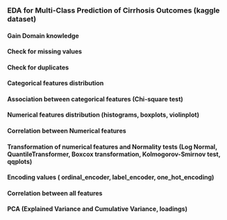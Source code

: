 ### EDA for Multi-Class Prediction of Cirrhosis Outcomes (kaggle dataset)
#### Gain Domain knowledge  
#### Check for missing values  
#### Check for duplicates  
#### Categorical features distribution  
#### Association between categorical features (Chi-square test)  
#### Numerical features distribution (histograms, boxplots, violinplot)  
#### Correlation between Numerical features  
#### Transformation of numerical features and Normality tests (Log Normal, QuantileTransformer, Boxcox transformation, Kolmogorov-Smirnov test, qqplots)  
#### Encoding values ( ordinal_encoder, label_encoder, one_hot_encoding)  
#### Correlation between all features  
#### PCA (Explained Variance and Cumulative Variance, loadings)  

